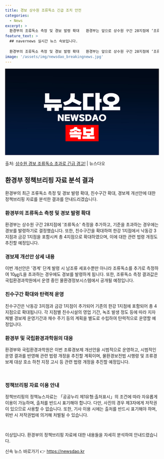 ```yaml
---
title: 경보 상수원 조류독소 긴급 조치 안전
categories:
  - News
excerpt: >
  환경부의 조류독소 측정 및 경보 발령 확대   환경부는 앞으로 상수원 구간 28지점에 ‘조류독소’ 측정을 추…
feature_text: >
  ## navernews 실시간 뉴스 속보입니다.

  환경부의 조류독소 측정 및 경보 발령 확대   환경부는 앞으로 상수원 구간 28지점에 ‘조류독소’ 측정을 추…
image: '/assets/img/newsdao_breakingnews.jpg'
---
```


![뉴스다오 속보](/assets/img/newsdao_breakingnews.jpg)

<p>출처: <a href="https://newsdao.kr/4094" rel="dofollow">상수원 경보 조류독소 초과로 긴급 경고!</a> | 뉴스다오</p>

<h2 data-ke-size="size26">환경부 정책브리핑 자료 분석 결과</h2>
환경부의 최근 조류독소 측정 및 경보 발령 확대, 친수구간 확대, 경보제 개선안에 대한 정책브리핑 자료를 분석한 결과를 안내드리겠습니다.

<h3>환경부의 조류독소 측정 및 경보 발령 확대</h3>
<p data-ke-size="size16">환경부는 상수원 구간 28지점에 '조류독소' 측정을 추가하고, 기준을 초과하는 경우에는 경보를 발령하기로 결정했습니다. 또한, 친수구간을 확대하여 한강 1지점에서 낙동강 3지점과 금강 1지점을 포함시켜 총 4지점으로 확대하였으며, 이에 대한 관련 법령 개정도 추진할 예정입니다.</p>

<h3>경보제 개선안 상세 내용</h3>
<p data-ke-size="size16">이번 개선안은 '경계' 단계 발령 시 남조류 세포수뿐만 아니라 조류독소를 추가로 측정하여 10㎍/L을 초과하는 경우에도 경보를 발령하게 됩니다. 또한, 조류독소 측정 결과값은 국립환경과학원에서 운영 중인 물환경정보시스템에서 공개될 예정입니다.</p>

<h3>친수구간 확대와 탄력적 운영</h3>
<p data-ke-size="size16">친수구간은 낙동강 3지점과 금강 1지점이 추가되어 기존의 한강 1지점에 포함되어 총 4지점으로 확대됩니다. 각 지점별 친수시설의 영업 기간, 녹조 발생 정도 등에 따라 지자체별 경보제 운영기간과 채수 주기 등의 계획을 별도로 수립하여 탄력적으로 운영할 예정입니다.</p>

<h3>환경부 및 국립환경과학원의 대응</h3>
<p data-ke-size="size16">환경부와 국립환경과학원은 이번 조류경보제 개선안을 시범적으로 운영하고, 시범적인 운영 결과를 반영해 관련 법령 개정을 추진할 계획이며, 물환경보전법 시행령 및 조류경보제 대상 호소 하천 지정 고시 등 관련 법령 개정을 추진할 예정입니다.</p>

<p data-ke-size="size16">&nbsp;</p>

<h3>정책브리핑 자료 이용 안내</h3>
<p data-ke-size="size16">정책브리핑의 정책뉴스자료는 「공공누리 제1유형:출처표시」의 조건에 따라 자유롭게 이용이 가능하며, 출처를 반드시 표기해야 합니다. 다만, 사진의 경우 제3자에게 저작권이 있으므로 사용할 수 없습니다. 또한, 기사 이용 시에는 출처를 반드시 표기해야 하며, 위반 시 저작권법에 의거해 처벌될 수 있습니다.</p>

<p data-ke-size="size16">&nbsp;</p>

이상입니다. 환경부의 정책브리핑 자료에 대한 내용들을 자세히 분석하여 안내드렸습니다. 

신속 뉴스 바로가기 👉 <a href="https://newsdao.kr" rel="dofollow">https://newsdao.kr</a>


